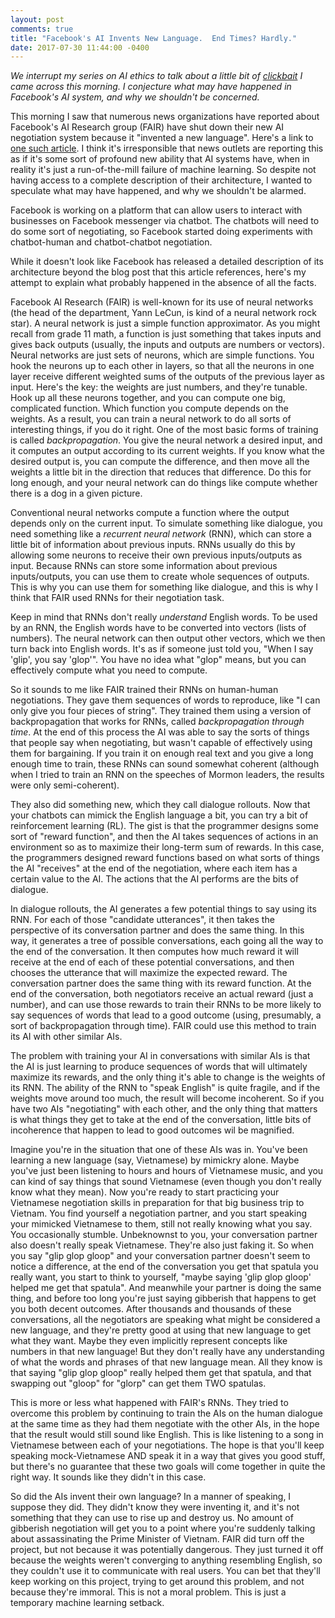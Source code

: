 ```yaml
---
layout: post
comments: true
title: "Facebook's AI Invents New Language.  End Times? Hardly."
date: 2017-07-30 11:44:00 -0400
---
```


_We interrupt my series on AI ethics to talk about a little bit of [clickbait](http://www.theepochtimes.com/n3/2274480-facebook-shut-down-ai-after-it-invented-its-own-language/) I came across this morning.  I conjecture what may have happened in Facebook's AI system, and why we shouldn't be concerned._

This morning I saw that numerous news organizations have reported about Facebook's AI Research group (FAIR) have shut down their new AI negotiation system because it "invented a new language". Here's a link to [one such article](http://www.theepochtimes.com/n3/2274480-facebook-shut-down-ai-after-it-invented-its-own-language/).  I think it's irresponsible that news outlets are reporting this as if it's some sort of profound new ability that AI systems have, when in reality it's just a run-of-the-mill failure of machine learning.  So despite not having access to a complete description of their architecture, I wanted to speculate what may have happened, and why we shouldn't be alarmed.

Facebook is working on a platform that can allow users to interact with businesses on Facebook messenger via chatbot.  The chatbots will need to do some sort of negotiating, so Facebook started doing experiments with chatbot-human and chatbot-chatbot negotiation.

While it doesn't look like Facebook has released a detailed description of its architecture beyond the blog post that this article references, here's my attempt to explain what probably happened in the absence of all the facts.

Facebook AI Research (FAIR) is well-known for its use of neural networks (the head of the department, Yann LeCun, is kind of a neural network rock star).  A neural network is just a simple function approximator.  As you might recall from grade 11 math, a function is just something that takes inputs and gives back outputs (usually, the inputs and outputs are numbers or vectors).  Neural networks are just sets of neurons, which are simple functions.  You hook the neurons up to each other in layers, so that all the neurons in one layer receive different weighted sums of the outputs of the previous layer as input.  Here's the key: the weights are just numbers, and they're tunable.  Hook up all these neurons together, and you can compute one big, complicated function.  Which function you compute depends on the weights.  As a result, you can train a neural network to do all sorts of interesting things, if you do it right.  One of the most basic forms of training is called *backpropagation*.  You give the neural network a desired input, and it computes an output according to its current weights.  If you know what the desired output is, you can compute the difference, and then move all the weights a little bit in the direction that reduces that difference.  Do this for long enough, and your neural network can do things like compute whether there is a dog in a given picture.

Conventional neural networks compute a function where the output depends only on the current input.  To simulate something like dialogue, you need something like a *recurrent neural network* (RNN), which can store a little bit of information about previous inputs.  RNNs usually do this by allowing some neurons to receive their own previous inputs/outputs as input.  Because RNNs can store some information about previous inputs/outputs, you can use them to create whole sequences of outputs.  This is why you can use them for something like dialogue, and this is why I think that FAIR used RNNs for their negotiation task.

Keep in mind that RNNs don't really *understand* English words. To be used by an RNN, the English words have to be converted into vectors (lists of numbers).  The neural network can then output other vectors, which we then turn back into English words.  It's as if someone just told you, "When I say 'glip', you say 'glop'". You have no idea what "glop" means, but you can effectively compute what you need to compute.

So it sounds to me like FAIR trained their RNNs on human-human negotiations.  They gave them sequences of words to reproduce, like "I can only give you four pieces of string".  They trained them using a version of backpropagation that works for RNNs, called *backpropagation through time*.  At the end of this process the AI was able to say the sorts of things that people say when negotiating, but wasn't capable of effectively using them for bargaining.  If you train it on enough real text and you give a long enough time to train, these RNNs can sound somewhat coherent (although when I tried to train an RNN on the speeches of Mormon leaders, the results were only semi-coherent).

They also did something new, which they call dialogue rollouts.  Now that your chatbots can mimick the English language a bit, you can try a bit of reinforcement learning (RL).  The gist is that the programmer designs some sort of "reward function", and then the AI takes sequences of actions in an environment so as to maximize their long-term sum of rewards.  In this case, the programmers designed reward functions based on what sorts of things the AI "receives" at the end of the negotiation, where each item has a certain value to the AI.  The actions that the AI performs are the bits of dialogue.

In dialogue rollouts, the AI generates a few potential things to say using its RNN.  For each of those "candidate utterances", it then takes the perspective of its conversation partner and does the same thing.  In this way, it generates a tree of possible conversations, each going all the way to the end of the conversation.  It then computes how much reward it will receive at the end of each of these potential conversations, and then chooses the utterance that will maximize the expected reward.  The conversation partner does the same thing with its reward function.  At the end of the conversation, both negotiators receive an actual reward (just a number), and can use those rewards to train their RNNs to be more likely to say sequences of words that lead to a good outcome (using, presumably, a sort of backpropagation through time).  FAIR could use this method to train its AI with other similar AIs.

The problem with training your AI in conversations with similar AIs is that the AI is just learning to produce sequences of words that will ultimately maximize its rewards, and the only thing it's able to change is the weights of its RNN.  The ability of the RNN to "speak English" is quite fragile, and if the weights move around too much, the result will become incoherent.  So if you have two AIs "negotiating" with each other, and the only thing that matters is what things they get to take at the end of the conversation, little bits of incoherence that happen to lead to good outcomes wil be magnified.

Imagine you're in the situation that one of these AIs was in.  You've been learning a new language (say, Vietnamese) by mimickry alone.  Maybe you've just been listening to hours and hours of Vietnamese music, and you can kind of say things that sound Vietnamese (even though you don't really know what they mean).  Now you're ready to start practicing your Vietnamese negotiation skills in preparation for that big business trip to Vietnam.  You find yourself a negotiation partner, and you start speaking your mimicked Vietnamese to them, still not really knowing what you say.  You occasionally stumble.  Unbeknownst to you, your conversation partner also doesn't really speak Vietnamese.  They're also just faking it.  So when you say "glip glop gloop" and your conversation partner doesn't seem to notice a difference, at the end of the conversation you get that spatula you really want, you start to think to yourself, "maybe saying 'glip glop gloop' helped me get that spatula".  And meanwhile your partner is doing the same thing, and before too long you're just saying gibberish that happens to get you both decent outcomes.  After thousands and thousands of these conversations, all the negotiators are speaking what might be considered a new language, and they're pretty good at using that new language to get what they want.  Maybe they even implicitly represent concepts like numbers in that new language! But they don't really have any understanding of what the words and phrases of that new language mean.  All they know is that saying "glip glop gloop" really helped them get that spatula, and that swapping out "gloop" for "glorp" can get them TWO spatulas.

This is more or less what happened with FAIR's RNNs.  They tried to overcome this problem by continuing to train the AIs on the human dialogue at the same time as they had them negotiate with the other AIs, in the hope that the result would still sound like English.  This is like listening to a song in Vietnamese between each of your negotiations.  The hope is that you'll keep speaking mock-Vietnamese AND speak it in a way that gives you good stuff, but there's no guarantee that these two goals will come together in quite the right way.  It sounds like they didn't in this case.

So did the AIs invent their own language? In a manner of speaking, I suppose they did.  They didn't know they were inventing it, and it's not something that they can use to rise up and destroy us.  No amount of gibberish negotiation will get you to a point where you're suddenly talking about assassinating the Prime Minister of Vietnam.  FAIR did turn off the project, but not because it was potentially dangerous.  They just turned it off because the weights weren't converging to anything resembling English, so they couldn't use it to communicate with real users.  You can bet that they'll keep working on this project, trying to get around this problem, and not because they're immoral.  This is not a moral problem.  This is just a temporary machine learning setback.